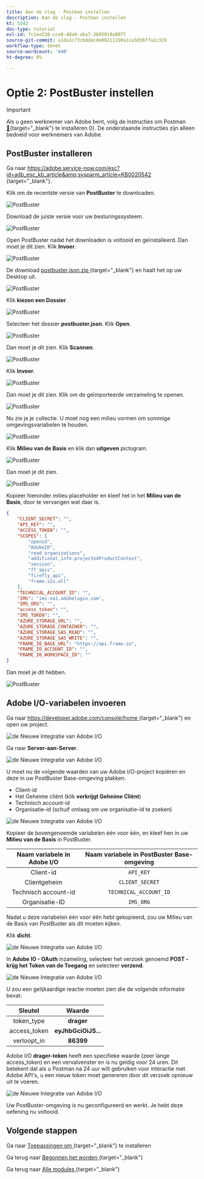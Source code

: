 ```yaml
---
title: Aan de slag - Postman instellen
description: Aan de slag - Postman instellen
kt: 5342
doc-type: tutorial
exl-id: fc1ee238-cce8-40a9-aba7-3605019a0077
source-git-commit: a1da1c73cbddacde00211190a1ca3d36f7a2c329
workflow-type: tm+mt
source-wordcount: '440'
ht-degree: 0%

---
```


# Optie 2: PostBuster instellen

>[!IMPORTANT]
>
>Als u geen werknemer van Adobe bent, volg de instructies om Postman [&#128279;](./ex7.md){target="_blank"} te installeren 0&rbrace;.  De onderstaande instructies zijn alleen bedoeld voor werknemers van Adobe.

## PostBuster installeren

Ga naar [ https://adobe.service-now.com/esc?id=adb_esc_kb_article&amp;sysparm_article=KB0020542 ](https://adobe.service-now.com/esc?id=adb_esc_kb_article&sysparm_article=KB0020542){target="_blank"}.

Klik om de recentste versie van **PostBuster** te downloaden.

![ PostBuster ](./images/pb1.png)

Download de juiste versie voor uw besturingssysteem.

![ PostBuster ](./images/pb2.png)

Open PostBuster nadat het downloaden is voltooid en geïnstalleerd. Dan moet je dit zien. Klik **Invoer**.

![ PostBuster ](./images/pb3.png)

De download [ postbuster.json.zip ](./../../../assets/postman/postbuster.json.zip){target="_blank"} en haalt het op uw Desktop uit.

![ PostBuster ](./images/pbpb.png)

Klik **kiezen een Dossier**.

![ PostBuster ](./images/pb4.png)

Selecteer het dossier **postbuster.json**. Klik **Open**.

![ PostBuster ](./images/pb5.png)

Dan moet je dit zien. Klik **Scannen**.

![ PostBuster ](./images/pb6.png)

Klik **Invoer**.

![ PostBuster ](./images/pb7.png)

Dan moet je dit zien. Klik om de geïmporteerde verzameling te openen.

![ PostBuster ](./images/pb8.png)

Nu zie je je collectie. U moet nog een milieu vormen om sommige omgevingsvariabelen te houden.

![ PostBuster ](./images/pb9.png)

Klik **Milieu van de Basis** en klik dan **uitgeven** pictogram.

![ PostBuster ](./images/pb10.png)

Dan moet je dit zien.

![ PostBuster ](./images/pb11.png)

Kopieer hieronder milieu placeholder en kleef het in het **Milieu van de Basis**, door te vervangen wat daar is.

```json
{
	"CLIENT_SECRET": "",
	"API_KEY": "",
	"ACCESS_TOKEN": "",
	"SCOPES": [
		"openid",
		"AdobeID",
		"read_organizations", 
		"additional_info.projectedProductContext", 
		"session",
		"ff_apis",
		"firefly_api",
		"frame.s2s.all"
	],
	"TECHNICAL_ACCOUNT_ID": "",
	"IMS": "ims-na1.adobelogin.com",
	"IMS_ORG": "",
	"access_token": "",
	"IMS_TOKEN": "",
	"AZURE_STORAGE_URL": "",
	"AZURE_STORAGE_CONTAINER": "",
	"AZURE_STORAGE_SAS_READ": "",
	"AZURE_STORAGE_SAS_WRITE": "",
	"FRAME_IO_BASE_URL": "https://api.frame.io",
	"FRAME_IO_ACCOUNT_ID": "",
	"FRAME_IO_WORKSPACE_ID": ""
}
```

Dan moet je dit hebben.

![ PostBuster ](./images/pb12.png)

## Adobe I/O-variabelen invoeren

Ga naar [ https://developer.adobe.com/console/home ](https://developer.adobe.com/console/home){target="_blank"} en open uw project.

![ de Nieuwe Integratie van Adobe I/O ](./images/iopr.png)

Ga naar **Server-aan-Server**.

![ de Nieuwe Integratie van Adobe I/O ](./images/iopbvar1.png)

U moet nu de volgende waarden van uw Adobe I/O-project kopiëren en deze in uw PostBuster Base-omgeving plakken.

- Client-id
- Het Geheime cliënt (klik **verkrijgt Geheime Cliënt**)
- Technisch account-id
- Organisatie-id (schuif omlaag om uw organisatie-id te zoeken)

![ de Nieuwe Integratie van Adobe I/O ](./images/iopbvar2.png)

Kopieer de bovengenoemde variabelen één voor één, en kleef hen in uw **Milieu van de Basis** in PostBuster.

| Naam variabele in Adobe I/O | Naam variabele in PostBuster Base-omgeving |
|:-------------:| :---------------:| 
| Client-id | `API_KEY` |
| Clientgeheim | `CLIENT_SECRET` |
| Technisch account-id | `TECHNICAL_ACCOUNT_ID` |
| Organisatie-ID | `IMS_ORG` |

Nadat u deze variabelen één voor één hebt gekopieerd, zou uw Milieu van de Basis van PostBuster als dit moeten kijken.

Klik **dicht**.

![ de Nieuwe Integratie van Adobe I/O ](./images/iopbvar3.png)

In **Adobe IO - OAuth** inzameling, selecteer het verzoek genoemd **POST - krijg het Token van de Toegang** en selecteer **verzend**.

![ de Nieuwe Integratie van Adobe I/O ](./images/iopbvar3a.png)

U zou een gelijkaardige reactie moeten zien die de volgende informatie bevat:

| Sleutel | Waarde |
|:-------------:| :---------------:| 
| token_type | **drager** |
| access_token | **eyJhbGciOiJS...** |
| verloopt_in | **86399** |

Adobe I/O **drager-teken** heeft een specifieke waarde (zeer lange access_token) en een vervalvenster en is nu geldig voor 24 uren. Dit betekent dat als u Postman na 24 uur wilt gebruiken voor interactie met Adobe API&#39;s, u een nieuw token moet genereren door dit verzoek opnieuw uit te voeren.

![ de Nieuwe Integratie van Adobe I/O ](./images/iopbvar4.png)

Uw PostBuster-omgeving is nu geconfigureerd en werkt. Je hebt deze oefening nu voltooid.

## Volgende stappen

Ga naar [ Toepassingen om ](./ex9.md){target="_blank"} te installeren

Ga terug naar [ Begonnen het worden ](./getting-started.md){target="_blank"}

Ga terug naar [ Alle modules ](./../../../overview.md){target="_blank"}
